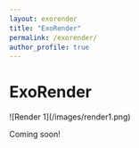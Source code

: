 ```yaml
---
layout: exorender
title: "ExoRender"
permalink: /exorender/
author_profile: true
---
```


# ExoRender

<div class="gallery">
![Render 1](/images/render1.png)
</div>

Coming soon!